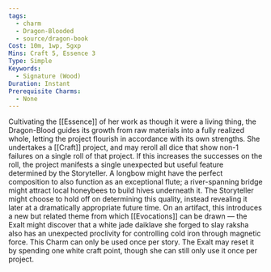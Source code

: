 ```yaml
---
tags:
  - charm
  - Dragon-Blooded
  - source/dragon-book
Cost: 10m, 1wp, 5gxp
Mins: Craft 5, Essence 3
Type: Simple
Keywords:
  - Signature (Wood)
Duration: Instant
Prerequisite Charms:
  - None
---
```

Cultivating the [[Essence]] of her work as though it were a living thing, the Dragon-Blood guides its growth from raw materials into a fully realized whole, letting the project flourish in accordance with its own strengths. She undertakes a [[Craft]] project, and may reroll all dice that show non-1 failures on a single roll of that project. If this increases the successes on the roll, the project manifests a single unexpected but useful feature determined by the Storyteller. A longbow might have the perfect composition to also function as an exceptional flute; a river-spanning bridge might attract local honeybees to build hives underneath it. The Storyteller might choose to hold off on determining this quality, instead revealing it later at a dramatically appropriate future time. On an artifact, this introduces a new but related theme from which [[Evocations]] can be drawn — the Exalt might discover that a white jade daiklave she forged to slay raksha also has an unexpected proclivity for controlling cold iron through magnetic force. This Charm can only be used once per story. The Exalt may reset it by spending one white craft point, though she can still only use it once per project.